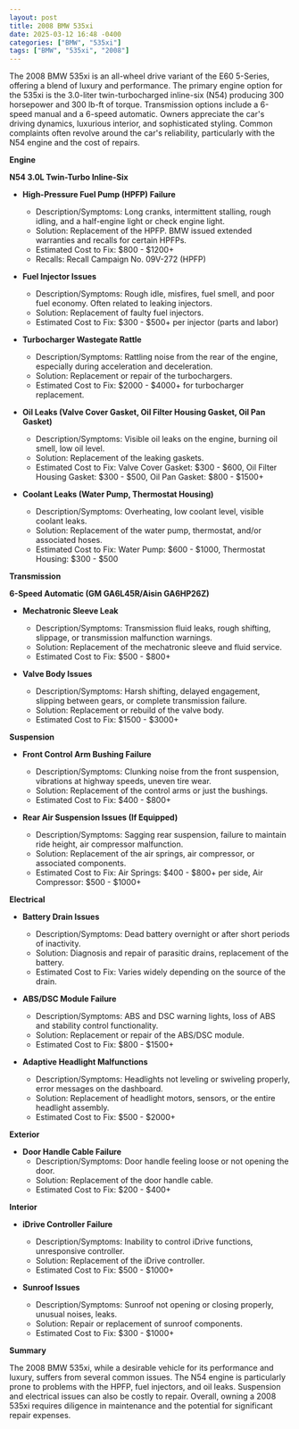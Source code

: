 ```yaml
---
layout: post
title: 2008 BMW 535xi
date: 2025-03-12 16:48 -0400
categories: ["BMW", "535xi"]
tags: ["BMW", "535xi", "2008"]
---
```

The 2008 BMW 535xi is an all-wheel drive variant of the E60 5-Series, offering a blend of luxury and performance. The primary engine option for the 535xi is the 3.0-liter twin-turbocharged inline-six (N54) producing 300 horsepower and 300 lb-ft of torque. Transmission options include a 6-speed manual and a 6-speed automatic. Owners appreciate the car's driving dynamics, luxurious interior, and sophisticated styling. Common complaints often revolve around the car's reliability, particularly with the N54 engine and the cost of repairs.

**Engine**

**N54 3.0L Twin-Turbo Inline-Six**

*   **High-Pressure Fuel Pump (HPFP) Failure**
    *   Description/Symptoms: Long cranks, intermittent stalling, rough idling, and a half-engine light or check engine light.
    *   Solution: Replacement of the HPFP. BMW issued extended warranties and recalls for certain HPFPs.
    *   Estimated Cost to Fix: $800 - $1200+
    *   Recalls: Recall Campaign No. 09V-272 (HPFP)

*   **Fuel Injector Issues**
    *   Description/Symptoms: Rough idle, misfires, fuel smell, and poor fuel economy. Often related to leaking injectors.
    *   Solution: Replacement of faulty fuel injectors.
    *   Estimated Cost to Fix: $300 - $500+ per injector (parts and labor)

*   **Turbocharger Wastegate Rattle**
    *   Description/Symptoms: Rattling noise from the rear of the engine, especially during acceleration and deceleration.
    *   Solution: Replacement or repair of the turbochargers.
    *   Estimated Cost to Fix: $2000 - $4000+ for turbocharger replacement.

*   **Oil Leaks (Valve Cover Gasket, Oil Filter Housing Gasket, Oil Pan Gasket)**
    *   Description/Symptoms: Visible oil leaks on the engine, burning oil smell, low oil level.
    *   Solution: Replacement of the leaking gaskets.
    *   Estimated Cost to Fix: Valve Cover Gasket: $300 - $600, Oil Filter Housing Gasket: $300 - $500, Oil Pan Gasket: $800 - $1500+

*   **Coolant Leaks (Water Pump, Thermostat Housing)**
    *   Description/Symptoms: Overheating, low coolant level, visible coolant leaks.
    *   Solution: Replacement of the water pump, thermostat, and/or associated hoses.
    *   Estimated Cost to Fix: Water Pump: $600 - $1000, Thermostat Housing: $300 - $500

**Transmission**

**6-Speed Automatic (GM GA6L45R/Aisin GA6HP26Z)**

*   **Mechatronic Sleeve Leak**
    *   Description/Symptoms: Transmission fluid leaks, rough shifting, slippage, or transmission malfunction warnings.
    *   Solution: Replacement of the mechatronic sleeve and fluid service.
    *   Estimated Cost to Fix: $500 - $800+

*   **Valve Body Issues**
    *   Description/Symptoms: Harsh shifting, delayed engagement, slipping between gears, or complete transmission failure.
    *   Solution: Replacement or rebuild of the valve body.
    *   Estimated Cost to Fix: $1500 - $3000+

**Suspension**

*   **Front Control Arm Bushing Failure**
    *   Description/Symptoms: Clunking noise from the front suspension, vibrations at highway speeds, uneven tire wear.
    *   Solution: Replacement of the control arms or just the bushings.
    *   Estimated Cost to Fix: $400 - $800+

*   **Rear Air Suspension Issues (If Equipped)**
    *   Description/Symptoms: Sagging rear suspension, failure to maintain ride height, air compressor malfunction.
    *   Solution: Replacement of the air springs, air compressor, or associated components.
    *   Estimated Cost to Fix: Air Springs: $400 - $800+ per side, Air Compressor: $500 - $1000+

**Electrical**

*   **Battery Drain Issues**
    *   Description/Symptoms: Dead battery overnight or after short periods of inactivity.
    *   Solution: Diagnosis and repair of parasitic drains, replacement of the battery.
    *   Estimated Cost to Fix: Varies widely depending on the source of the drain.

*   **ABS/DSC Module Failure**
    *   Description/Symptoms: ABS and DSC warning lights, loss of ABS and stability control functionality.
    *   Solution: Replacement or repair of the ABS/DSC module.
    *   Estimated Cost to Fix: $800 - $1500+

*   **Adaptive Headlight Malfunctions**
    *   Description/Symptoms: Headlights not leveling or swiveling properly, error messages on the dashboard.
    *   Solution: Replacement of headlight motors, sensors, or the entire headlight assembly.
    *   Estimated Cost to Fix: $500 - $2000+

**Exterior**

*   **Door Handle Cable Failure**
    *   Description/Symptoms: Door handle feeling loose or not opening the door.
    *   Solution: Replacement of the door handle cable.
    *   Estimated Cost to Fix: $200 - $400+

**Interior**

*   **iDrive Controller Failure**
    *   Description/Symptoms: Inability to control iDrive functions, unresponsive controller.
    *   Solution: Replacement of the iDrive controller.
    *   Estimated Cost to Fix: $500 - $1000+

*   **Sunroof Issues**
    *   Description/Symptoms: Sunroof not opening or closing properly, unusual noises, leaks.
    *   Solution: Repair or replacement of sunroof components.
    *   Estimated Cost to Fix: $300 - $1000+

**Summary**

The 2008 BMW 535xi, while a desirable vehicle for its performance and luxury, suffers from several common issues. The N54 engine is particularly prone to problems with the HPFP, fuel injectors, and oil leaks. Suspension and electrical issues can also be costly to repair. Overall, owning a 2008 535xi requires diligence in maintenance and the potential for significant repair expenses.


